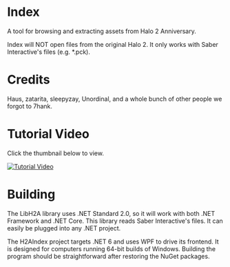 # Index
A tool for browsing and extracting assets from Halo 2 Anniversary.

Index will NOT open files from the original Halo 2. It only works with Saber Interactive's files (e.g. *.pck).

# Credits
Haus, zatarita, sleepyzay, Unordinal, and a whole bunch of other people we forgot to 7hank.

# Tutorial Video
Click the thumbnail below to view.

[![Tutorial Video](http://img.youtube.com/vi/hfji1ik2wFk/0.jpg)](http://www.youtube.com/watch?v=hfji1ik2wFk "How to rip Halo 2 Anniversary Models, Textures, and Maps with Index")

# Building
The LibH2A library uses .NET Standard 2.0, so it will work with both .NET Framework and .NET Core. This library reads Saber Interactive's files. It can easily be plugged into any .NET project.

The H2AIndex project targets .NET 6 and uses WPF to drive its frontend. It is designed for computers running 64-bit builds of Windows. Building the program should be straightforward after restoring the NuGet packages.
